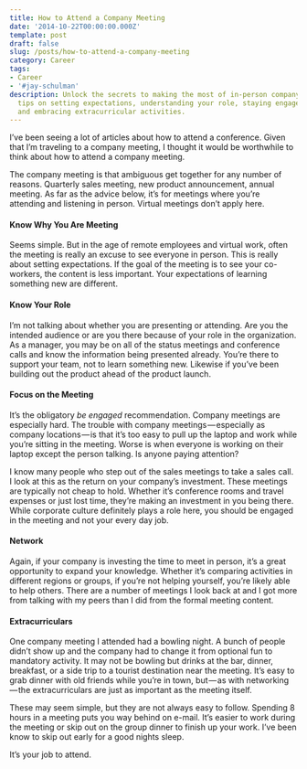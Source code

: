 ```yaml
---
title: How to Attend a Company Meeting
date: '2014-10-22T00:00:00.000Z'
template: post
draft: false
slug: /posts/how-to-attend-a-company-meeting
category: Career
tags:
- Career
- '#jay-schulman'
description: Unlock the secrets to making the most of in-person company meetings with
  tips on setting expectations, understanding your role, staying engaged, networking,
  and embracing extracurricular activities.
---
```

I’ve been seeing a lot of articles about how to attend a conference. Given that I’m traveling to a company meeting, I thought it would be worthwhile to think about how to attend a company meeting.

The company meeting is that ambiguous get together for any number of reasons. Quarterly sales meeting, new product announcement, annual meeting. As far as the advice below, it’s for meetings where you’re attending and listening in person. Virtual meetings don’t apply here.

#### Know Why You Are Meeting

Seems simple. But in the age of remote employees and virtual work, often the meeting is really an excuse to see everyone in person. This is really about setting expectations. If the goal of the meeting is to see your co-workers, the content is less important. Your expectations of learning something new are different.

#### Know Your Role

I’m not talking about whether you are presenting or attending. Are you the intended audience or are you there because of your role in the organization. As a manager, you may be on all of the status meetings and conference calls and know the information being presented already. You’re there to support your team, not to learn something new. Likewise if you’ve been building out the product ahead of the product launch.

#### Focus on the Meeting

It’s the obligatory *be engaged* recommendation. Company meetings are especially hard. The trouble with company meetings — especially as company locations — is that it’s too easy to pull up the laptop and work while you’re sitting in the meeting. Worse is when everyone is working on their laptop except the person talking. Is anyone paying attention?

I know many people who step out of the sales meetings to take a sales call. I look at this as the return on your company’s investment. These meetings are typically not cheap to hold. Whether it’s conference rooms and travel expenses or just lost time, they’re making an investment in you being there. While corporate culture definitely plays a role here, you should be engaged in the meeting and not your every day job.

#### Network

Again, if your company is investing the time to meet in person, it’s a great opportunity to expand your knowledge. Whether it’s comparing activities in different regions or groups, if you’re not helping yourself, you’re likely able to help others. There are a number of meetings I look back at and I got more from talking with my peers than I did from the formal meeting content.

#### Extracurriculars

One company meeting I attended had a bowling night. A bunch of people didn’t show up and the company had to change it from optional fun to mandatory activity. It may not be bowling but drinks at the bar, dinner, breakfast, or a side trip to a tourist destination near the meeting. It’s easy to grab dinner with old friends while you’re in town, but — as with networking — the extracurriculars are just as important as the meeting itself.

These may seem simple, but they are not always easy to follow. Spending 8 hours in a meeting puts you way behind on e-mail. It’s easier to work during the meeting or skip out on the group dinner to finish up your work. I’ve been know to skip out early for a good nights sleep.

It’s your job to attend.